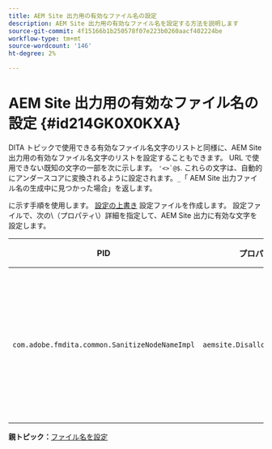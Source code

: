 ```yaml
---
title: AEM Site 出力用の有効なファイル名の設定
description: AEM Site 出力用の有効なファイル名を設定する方法を説明します
source-git-commit: 4f15166b1b250578f07e223b0260aacf402224be
workflow-type: tm+mt
source-wordcount: '146'
ht-degree: 2%

---
```



# AEM Site 出力用の有効なファイル名の設定 {#id214GK0X0KXA}

DITA トピックで使用できる有効なファイル名文字のリストと同様に、AEM Site 出力用の有効なファイル名文字のリストを設定することもできます。 URL で使用できない既知の文字の一部を次に示します。 ``'<>`@$``. これらの文字は、自動的にアンダースコアに変換されるように設定されます。`_`「 AEM Site 出力ファイル名の生成中に見つかった場合」を返します。

に示す手順を使用します。 [設定の上書き](download-install-additional-config-override.md#) 設定ファイルを作成します。 設定ファイルで、次の\（プロパティ\）詳細を指定して、AEM Site 出力に有効な文字を設定します。

| PID | プロパティキー | プロパティの値 |
|---|------------|--------------|
| `com.adobe.fmdita.common.SanitizeNodeNameImpl` | `aemsite.DisallowedFileNameChars` | AEM Site の出力ファイル名に、アンダースコアに置き換える文字を追加します。 <br> **デフォルト値**: ``'<\>\`@$`` |

**親トピック：**[&#x200B;ファイル名を設定](conf-file-names.md)

